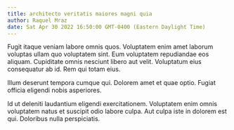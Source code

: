 ```yaml
---
title: architecto veritatis maiores magni quia
author: Raquel Mraz
date: Sat Apr 30 2022 16:50:00 GMT-0400 (Eastern Daylight Time)
---
```

Fugit itaque veniam labore omnis quos. Voluptatem enim amet laborum voluptas ullam quo voluptatem sint. Eum voluptatem repudiandae eos aliquam. Cupiditate omnis nesciunt libero aut velit. Voluptatum eius consequatur ab id. Rem qui totam eius.

 Illum deserunt tempora cumque qui. Dolorem amet et quae optio. Fugiat officia eligendi nobis asperiores.

 Id ut deleniti laudantium eligendi exercitationem. Voluptatem enim omnis voluptatem natus et suscipit odio labore culpa. Aut culpa iste in dolorem est qui. Doloribus nulla perspiciatis.